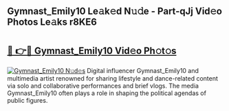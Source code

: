 ## Gymnast_Emily10 Le𝚊k𝚎d N𝚞𝚍e - Part-qJj Vid𝚎o Photos Le𝚊ks r8KE6

# <h2><a href="http://fbeuvn8.evod.top/?m=Gymnast_Emily10">🔗 👉🔴 Gymnast_Emily10 Vid𝚎o Ph𝚘t𝚘s</a></h2>

[![Gymnast_Emily10 N𝚞d𝚎s](https://i.imgur.com/8V9OHl7.gif)](http://fbeuvn8.evod.top/?m=Gymnast_Emily10)
Digital influencer Gymnast_Emily10 and multimedia artist renowned for sharing lifestyle and dance-related content via solo and collaborative performances and brief vlogs. The media Gymnast_Emily10 often plays a role in shaping the political agendas of public figures. 
